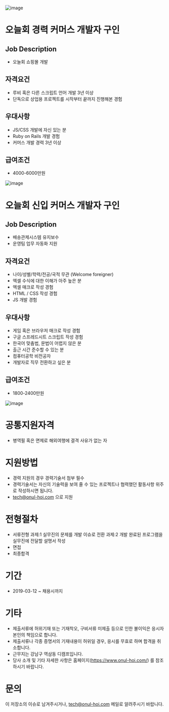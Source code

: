 
![image](https://user-images.githubusercontent.com/298348/54179146-4654cd00-44db-11e9-91e0-c5d574c5b33c.png)

오늘회 경력 커머스 개발자 구인
=======================
## Job Description
- 오늘회 쇼핑몰 개발

## 자격요건
- 루비 혹은 다른 스크립트 언어 개발 3년 이상
- 단독으로 상업용 프로젝트를 시작부터 끝까지 진행해본 경험

## 우대사항
- JS/CSS 개발에 자신 있는 분
- Ruby on Rails 개발 경험
- 커머스 개발 경력 3년 이상

## 급여조건
- 4000-6000만원

![image](https://user-images.githubusercontent.com/298348/54179082-13aad480-44db-11e9-8ef6-b19fce7b8234.png)

오늘회 신입 커머스 개발자 구인
=======================

## Job Description
- 배송관제시스템 유지보수
- 운영팀 업무 자동화 지원

## 자격요건
- 나이/성별/학력/전공/국적 무관 (Welcome foreigner)
- 엑셀 수식에 대한 이해가 아주 높은 분
- 엑셀 매크로 작성 경험
- HTML / CSS 작성 경험
- JS 개발 경험

## 우대사항
- 게임 혹은 브라우저 매크로 작성 경험
- 구글 스프레드시트 스크립트 작성 경험
- 한국어 맞춤법, 문법이 어렵지 않은 분
- 출근 시간 준수할 수 있는 분
- 컴퓨터공학 비전공자
- 개발자로 직무 전환하고 싶은 분

## 급여조건
- 1800-2400만원

![image](https://user-images.githubusercontent.com/298348/54179117-2c1aef00-44db-11e9-9a6a-cf746f5bb2c8.png)

# 공통지원자격
- 병역필 혹은 면제로 해외여행에 결격 사유가 없는 자

# 지원방법
- 경력 지원의 경우 경력기술서 첨부 필수
- 경력기술서는 자신의 기술력을 보여 줄 수 있는 프로젝트나 협력했던 활동사항 위주로 작성하시면 됩니다.
- [tech@onul-hoi.com](tech@onul-hoi.com) 으로 지원

# 전형절차
- 서류전형
과제:1 실무진의 문제를 개발 이슈로 전환
과제:2 개발 완료된 프로그램을 실무진에 전달할 설명서 작성
- 면접
- 최종합격

# 기간
- 2019-03-12 ~ 채용시까지

# 기타
- 제출서류에 허위기재 또는 기재착오, 구비서류 미제출 등으로 인한 불이익은 응시자 본인의 책임으로 합니다.
- 제출서류나 각종 증명서의 기재내용이 허위일 경우, 응시를 무효로 하며 합격을 취소합니다.
- 근무지는 강남구 역삼동 디캠프입니다.
- 당사 소개 및 기타 자세한 사항은 홈페이지(https://www.onul-hoi.com/) 를 참조하시기 바랍니다.

# 문의
이 저장소의 이슈로 남겨주시거나, [tech@onul-hoi.com](tech@onul-hoi.com) 메일로 알려주시기 바랍니다.
